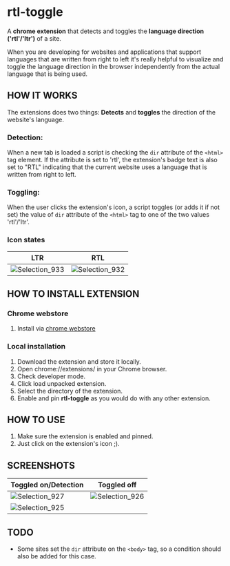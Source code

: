 # rtl-toggle

A **chrome extension** that detects and toggles the **language direction ('rtl'/'ltr')** of a site.

When you are developing for websites and applications that support languages that are written from right to left it's really helpful to visualize and toggle the language direction in the browser independently from the actual language that is being used.

## HOW IT WORKS

The extensions does two things: **Detects** and **toggles** the direction of the website's language.

### Detection:

When a new tab is loaded a script is checking the `dir` attribute of the `<html>` tag element. If the attribute is set to 'rtl', the extension's badge text is also set to "RTL" indicating that the current website uses a language that is written from right to left.

### Toggling:

When the user clicks the extension's icon, a script toggles (or adds it if not set) the value of `dir` attribute of the `<html>` tag to one of the two values 'rtl'/'ltr'.

### Icon states

|LTR|RTL|
|---|---|
|![Selection_933](https://user-images.githubusercontent.com/10897246/173202405-8787c67e-1a09-4fc0-ac12-5fe229fcdbac.png)|![Selection_932](https://user-images.githubusercontent.com/10897246/173202403-8400dc5f-1f77-41a4-8270-4e743f8a6430.png)|

## HOW TO INSTALL EXTENSION

### Chrome webstore

1. Install via [chrome webstore](https://chrome.google.com/webstore/detail/rtl-toggle/diimdfmlegodnjbcgajllidffehegdbc)

### Local installation

1. Download the extension and store it locally.
2. Open chrome://extensions/ in your Chrome browser.
3. Check developer mode.
4. Click load unpacked extension.
5. Select the directory of the extension.
6. Enable and pin **rtl-toggle** as you would do with any other extension.

## HOW TO USE

1. Make sure the extension is enabled and pinned.
2. Just click on the extension's icon ;).
  
## SCREENSHOTS

|Toggled on/Detection|Toggled off|
|---|---|
|![Selection_927](https://user-images.githubusercontent.com/10897246/173201404-d1bde1ce-4bbc-4bc4-be9a-b26333fc5df2.png) | ![Selection_926](https://user-images.githubusercontent.com/10897246/173201406-8fce908c-312f-4644-9765-26a29f390bd7.png) |
 |![Selection_925](https://user-images.githubusercontent.com/10897246/173201407-4b5363ab-1f71-41d1-a629-ed6e0f680f3e.png) | |
 
 ## TODO
 
 - Some sites set the `dir` attribute on the `<body>` tag, so a condition should also be added for this case.
